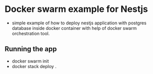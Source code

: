 # Docker swarm example for Nestjs

 - simple example of how to deploy nestjs application with postgres database inside docker container with help of docker swarm orchestration tool.

## Running the app

 - docker swarm init
 - docker stack deploy .
